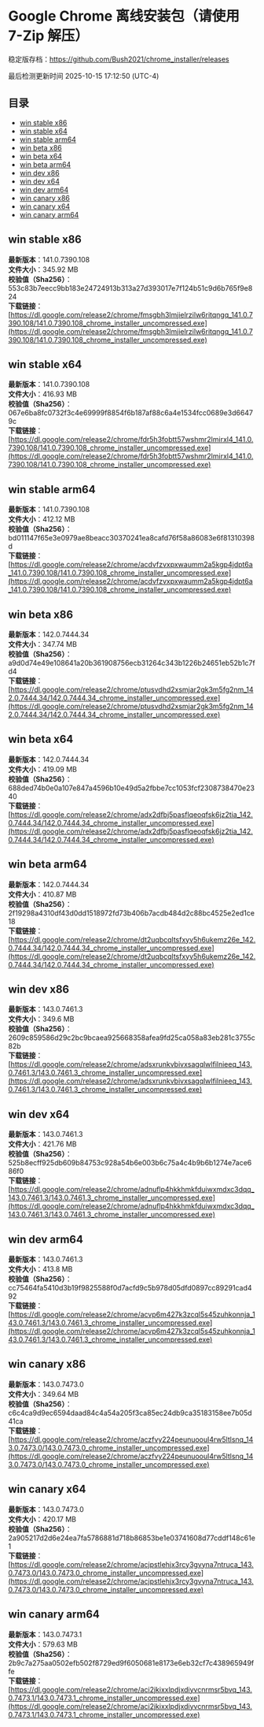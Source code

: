 # Google Chrome 离线安装包（请使用 7-Zip 解压）
稳定版存档：<https://github.com/Bush2021/chrome_installer/releases>

最后检测更新时间
2025-10-15 17:12:50 (UTC-4)

## 目录
* [win stable x86](https://github.com/Bush2021/chrome_installer?tab=readme-ov-file#win-stable-x86)
* [win stable x64](https://github.com/Bush2021/chrome_installer?tab=readme-ov-file#win-stable-x64)
* [win stable arm64](https://github.com/Bush2021/chrome_installer?tab=readme-ov-file#win-stable-arm64)
* [win beta x86](https://github.com/Bush2021/chrome_installer?tab=readme-ov-file#win-beta-x86)
* [win beta x64](https://github.com/Bush2021/chrome_installer?tab=readme-ov-file#win-beta-x64)
* [win beta arm64](https://github.com/Bush2021/chrome_installer?tab=readme-ov-file#win-beta-arm64)
* [win dev x86](https://github.com/Bush2021/chrome_installer?tab=readme-ov-file#win-dev-x86)
* [win dev x64](https://github.com/Bush2021/chrome_installer?tab=readme-ov-file#win-dev-x64)
* [win dev arm64](https://github.com/Bush2021/chrome_installer?tab=readme-ov-file#win-dev-arm64)
* [win canary x86](https://github.com/Bush2021/chrome_installer?tab=readme-ov-file#win-canary-x86)
* [win canary x64](https://github.com/Bush2021/chrome_installer?tab=readme-ov-file#win-canary-x64)
* [win canary arm64](https://github.com/Bush2021/chrome_installer?tab=readme-ov-file#win-canary-arm64)

## win stable x86
**最新版本**：141.0.7390.108  
**文件大小**：345.92 MB  
**校验值（Sha256）**：553c83b7eecc9bb183e24724913b313a27d393017e7f124b51c9d6b765f9e824  
**下载链接**：[https://dl.google.com/release2/chrome/fmsgbh3lmjielrzilw6ritqngq_141.0.7390.108/141.0.7390.108_chrome_installer_uncompressed.exe](https://dl.google.com/release2/chrome/fmsgbh3lmjielrzilw6ritqngq_141.0.7390.108/141.0.7390.108_chrome_installer_uncompressed.exe)  

## win stable x64
**最新版本**：141.0.7390.108  
**文件大小**：416.93 MB  
**校验值（Sha256）**：067e6ba8fc0732f3c4e69999f8854f6b187af88c6a4e1534fcc0689e3d66479c  
**下载链接**：[https://dl.google.com/release2/chrome/fdr5h3fobtt57wshmr2lmirxl4_141.0.7390.108/141.0.7390.108_chrome_installer_uncompressed.exe](https://dl.google.com/release2/chrome/fdr5h3fobtt57wshmr2lmirxl4_141.0.7390.108/141.0.7390.108_chrome_installer_uncompressed.exe)  

## win stable arm64
**最新版本**：141.0.7390.108  
**文件大小**：412.12 MB  
**校验值（Sha256）**：bd011147f65e3e0979ae8beacc30370241ea8cafd76f58a86083e6f81310398d  
**下载链接**：[https://dl.google.com/release2/chrome/acdvfzvxpxwaumm2a5kgp4jdpt6a_141.0.7390.108/141.0.7390.108_chrome_installer_uncompressed.exe](https://dl.google.com/release2/chrome/acdvfzvxpxwaumm2a5kgp4jdpt6a_141.0.7390.108/141.0.7390.108_chrome_installer_uncompressed.exe)  

## win beta x86
**最新版本**：142.0.7444.34  
**文件大小**：347.74 MB  
**校验值（Sha256）**：a9d0d74e49e108641a20b361908756ecb31264c343b1226b24651eb52b1c7fd4  
**下载链接**：[https://dl.google.com/release2/chrome/ptusvdhd2xsmjar2gk3m5fg2nm_142.0.7444.34/142.0.7444.34_chrome_installer_uncompressed.exe](https://dl.google.com/release2/chrome/ptusvdhd2xsmjar2gk3m5fg2nm_142.0.7444.34/142.0.7444.34_chrome_installer_uncompressed.exe)  

## win beta x64
**最新版本**：142.0.7444.34  
**文件大小**：419.09 MB  
**校验值（Sha256）**：688ded74b0e0a107e847a4596b10e49d5a2fbbe7cc1053fcf2308738470e2340  
**下载链接**：[https://dl.google.com/release2/chrome/adx2dfbj5pasflqeoqfsk6jz2tia_142.0.7444.34/142.0.7444.34_chrome_installer_uncompressed.exe](https://dl.google.com/release2/chrome/adx2dfbj5pasflqeoqfsk6jz2tia_142.0.7444.34/142.0.7444.34_chrome_installer_uncompressed.exe)  

## win beta arm64
**最新版本**：142.0.7444.34  
**文件大小**：410.87 MB  
**校验值（Sha256）**：2f19298a4310df43d0dd1518972fd73b406b7acdb484d2c88bc4525e2ed1ce18  
**下载链接**：[https://dl.google.com/release2/chrome/dt2uqbcqltsfxyv5h6ukemz26e_142.0.7444.34/142.0.7444.34_chrome_installer_uncompressed.exe](https://dl.google.com/release2/chrome/dt2uqbcqltsfxyv5h6ukemz26e_142.0.7444.34/142.0.7444.34_chrome_installer_uncompressed.exe)  

## win dev x86
**最新版本**：143.0.7461.3  
**文件大小**：349.6 MB  
**校验值（Sha256）**：2609c859586d29c2bc9bcaea925668358afea9fd25ca058a83eb281c3755c82b  
**下载链接**：[https://dl.google.com/release2/chrome/adsxrunkvbivxsagqlwlfilnieeq_143.0.7461.3/143.0.7461.3_chrome_installer_uncompressed.exe](https://dl.google.com/release2/chrome/adsxrunkvbivxsagqlwlfilnieeq_143.0.7461.3/143.0.7461.3_chrome_installer_uncompressed.exe)  

## win dev x64
**最新版本**：143.0.7461.3  
**文件大小**：421.76 MB  
**校验值（Sha256）**：525b8ecff925db609b84753c928a54b6e003b6c75a4c4b9b6b1274e7ace686f0  
**下载链接**：[https://dl.google.com/release2/chrome/adnuflp4hkkhmkfduiwxmdxc3dqq_143.0.7461.3/143.0.7461.3_chrome_installer_uncompressed.exe](https://dl.google.com/release2/chrome/adnuflp4hkkhmkfduiwxmdxc3dqq_143.0.7461.3/143.0.7461.3_chrome_installer_uncompressed.exe)  

## win dev arm64
**最新版本**：143.0.7461.3  
**文件大小**：413.8 MB  
**校验值（Sha256）**：cc75464fa5410d3b19f9825588f0d7acfd9c5b978d05dfd0897cc89291cad492  
**下载链接**：[https://dl.google.com/release2/chrome/acvp6m427k3zcql5s45zuhkonnja_143.0.7461.3/143.0.7461.3_chrome_installer_uncompressed.exe](https://dl.google.com/release2/chrome/acvp6m427k3zcql5s45zuhkonnja_143.0.7461.3/143.0.7461.3_chrome_installer_uncompressed.exe)  

## win canary x86
**最新版本**：143.0.7473.0  
**文件大小**：349.64 MB  
**校验值（Sha256）**：c6c4ca9d9ec6594daad84c4a54a205f3ca85ec24db9ca35183158ee7b05d41ca  
**下载链接**：[https://dl.google.com/release2/chrome/aczfvy224peunuooul4rw5ltlsnq_143.0.7473.0/143.0.7473.0_chrome_installer_uncompressed.exe](https://dl.google.com/release2/chrome/aczfvy224peunuooul4rw5ltlsnq_143.0.7473.0/143.0.7473.0_chrome_installer_uncompressed.exe)  

## win canary x64
**最新版本**：143.0.7473.0  
**文件大小**：420.17 MB  
**校验值（Sha256）**：2a905217d2d6e24ea7fa5786881d718b86853be1e03741608d77cddf148c61e1  
**下载链接**：[https://dl.google.com/release2/chrome/acjpstlehjx3rcy3gvyna7ntruca_143.0.7473.0/143.0.7473.0_chrome_installer_uncompressed.exe](https://dl.google.com/release2/chrome/acjpstlehjx3rcy3gvyna7ntruca_143.0.7473.0/143.0.7473.0_chrome_installer_uncompressed.exe)  

## win canary arm64
**最新版本**：143.0.7473.1  
**文件大小**：579.63 MB  
**校验值（Sha256）**：2b9c7a275aa0502efb502f8729ed9f6050681e8173e6eb32cf7c438965949ffe  
**下载链接**：[https://dl.google.com/release2/chrome/aci2jkixxlpdjxdiyvcnrmsr5bvq_143.0.7473.1/143.0.7473.1_chrome_installer_uncompressed.exe](https://dl.google.com/release2/chrome/aci2jkixxlpdjxdiyvcnrmsr5bvq_143.0.7473.1/143.0.7473.1_chrome_installer_uncompressed.exe)  

